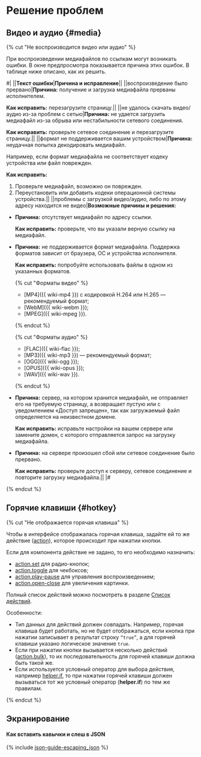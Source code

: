 # Решение проблем

## Видео и аудио {#media}

{% cut "Не воспроизводится видео или аудио" %}

При воспроизведении медиафайлов по ссылкам могут возникать ошибки. В окне предпросмотра показывается причина этих ошибок. В таблице ниже описано, как их решить.

#|
||**Текст ошибки**|**Причина и исправление**||
||воспроизведение было прервано|**Причина:** получение и загрузка медиафайла прерваны исполнителем.

**Как исправить:** перезагрузите страницу.||
||не удалось скачать видео/аудио из-за проблем с сетью|**Причина:** не удается загрузить медиафайл из-за обрыва или нестабильности сетевого соединения.

**Как исправить:** проверьте сетевое соединение и перезагрузите страницу.||
||формат не поддерживается вашим устройством|**Причина:** неудачная попытка декодировать медиафайл.

Например, если формат медиафайла не соответствует кодеку устройства или файл поврежден.

**Как исправить:**
1. Проверьте медиафайл, возможно он поврежден.
1. Переустановить или добавить кодеки операционной системы устройства.||
||проблемы с загрузкой видео/аудио, либо по этому адресу находится не видео|**Возможные причины и решения:**
- **Причина:** отсутствует медиафайл по адресу ссылки.

  **Как исправить:** проверьте, что вы указали верную ссылку на медиафайл.

- **Причина:** не поддерживается формат медиафайла. Поддержка форматов зависит от браузера, ОС и устройства исполнителя.

  **Как исправить:** попробуйте использовать файлы в одном из указанных форматов.
  
  {% cut "Форматы видео" %}

    - [MP4]({{ wiki-mp4 }}) с кодировкой H.264 или H.265 — рекомендуемый формат;
    - [WebM]({{ wiki-webm }});
    - [MPEG]({{ wiki-mpeg }}).

  {% endcut %}

  {% cut "Форматы аудио" %}

    - [FLAC]({{ wiki-flac }});
    - [MP3]({{ wiki-mp3 }}) — рекомендуемый формат;
    - [OGG]({{ wiki-ogg }});
    - [OPUS]({{ wiki-opus }});
    - [WAV]({{ wiki-wav }}).
  
  {% endcut %}
  
- **Причина:** сервер, на котором хранится медиафайл, не отправляет его на требуемую страницу, а возвращает пустую или с уведомлением «Доступ запрещен», так как загружаемый файл определяется на неизвестном домене.

  **Как исправить:** исправьте настройки на вашем сервере или замените домен, с которого отправляется запрос на загрузку медиафайла.

- **Причина:** на сервере произошел сбой или сетевое соединение было прервано.

  **Как исправить:** проверьте доступ к серверу, сетевое соединение и повторите загрузку медиафайла.||
|#

{% endcut %}

## Горячие клавиши {#hotkey}

{% cut "Не отображается горячая клавиша" %}

Чтобы в интерфейсе отображалась горячая клавиша, задайте ей то же действие ([action](../reference/actions.md)), которое происходит при нажатии кнопки.

Если для компонента действие не задано, то его необходимо назначить:
- [action.set](../reference/action.set.md) для радио-кнопок;
- [action.toggle](../reference/action.toggle.md) для чекбоксов;
- [action.play-pause](../reference/action.play-pause.md) для управления воспроизведением;
- [action.open-close](../reference/action.open-close.md) для увеличения картинки.

Полный список действий можно посмотреть в разделе [Список действий](../reference/actions.md).

Особенности:

- Тип данных для действий должен совпадать. Например, горячая клавиша будет работать, но не будет отображаться, если кнопка при нажатии записывает в результат строку `“true”`, а для горячей клавиши указано логическое значение `true`.
- Если при нажатии кнопки вызывается несколько действий ([action.bulk](../reference/action.bulk.md)), то их последовательность для горячей клавиши должна быть такой же.
- Если используется условный оператор для выбора действия, например [helper.if](../reference/helper.if.md), то при нажатии горячей клавиши должен вызываться тот же условный оператор (**helper.if**) по тем же правилам.

{% endcut %}

## Экранирование

#### Как вставить кавычки и слеш в JSON

{% include [json-guide-escaping_json](../_includes/quickstart/id-json-guide/escaping_json.md) %}
